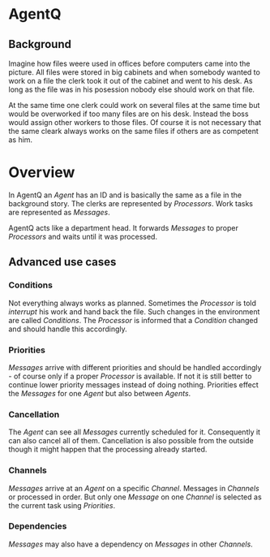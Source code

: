 # AgentQ

## Background

Imagine how files weere used in offices before computers came into the picture. All files were stored in big cabinets and when somebody wanted to work on a file the clerk took it out of the cabinet and went to his desk.
As long as the file was in his posession nobody else should work on that file.

At the same time one clerk could work on several files at the same time but would be overworked if too many files are on his desk. Instead the boss would assign other workers to those files. Of course it is not necessary that the same cleark always works on the same files if others are as competent as him.

# Overview

In AgentQ an *Agent* has an ID and is basically the same as a file in the background story. The clerks are represented by *Processors*. Work tasks are represented as *Messages*.

AgentQ acts like a department head. It forwards *Messages* to proper *Processors* and waits until it was processed.

## Advanced use cases

### Conditions
Not everything always works as planned. Sometimes the *Processor* is told *interrupt* his work and hand back the file. Such changes in the environment are called *Conditions*. The *Processor* is informed that a *Condition* changed and should handle this accordingly.

### Priorities
*Messages* arrive with different priorities and should be handled accordingly - of course only if a proper *Processor* is available. If not it is still better to continue lower priority messages instead of doing nothing. Priorities effect the *Messages* for one *Agent* but also between *Agents*.

### Cancellation

The *Agent* can see all *Messages* currently scheduled for it. Consequently it can also cancel all of them. Cancellation is also possible from the outside though it might happen that the processing already started.

### Channels
*Messages* arrive at an *Agent* on a specific *Channel*. Messages in *Channels* or processed in order. But only one *Message* on one *Channel* is selected as the current task using *Priorities*. 

### Dependencies
*Messages* may also have a dependency on *Messages* in other *Channels*.

